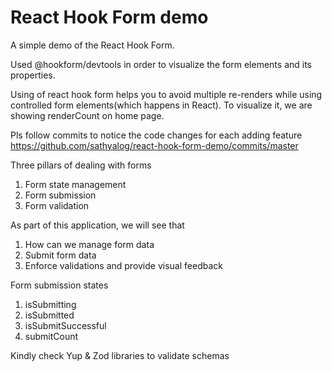 # React Hook Form demo

A simple demo of the React Hook Form.

Used @hookform/devtools in order to visualize the form elements and its properties.

Using of react hook form helps you to avoid multiple re-renders while using controlled form elements(which happens in React). To visualize it, we are showing renderCount on home page.

Pls follow commits to notice the code changes for each adding feature
https://github.com/sathyalog/react-hook-form-demo/commits/master

Three pillars of dealing with forms

1. Form state management
2. Form submission
3. Form validation

As part of this application, we will see that

1. How can we manage form data
2. Submit form data
3. Enforce validations and provide visual feedback

Form submission states

1. isSubmitting
2. isSubmitted
3. isSubmitSuccessful
4. submitCount

Kindly check Yup & Zod libraries to validate schemas
